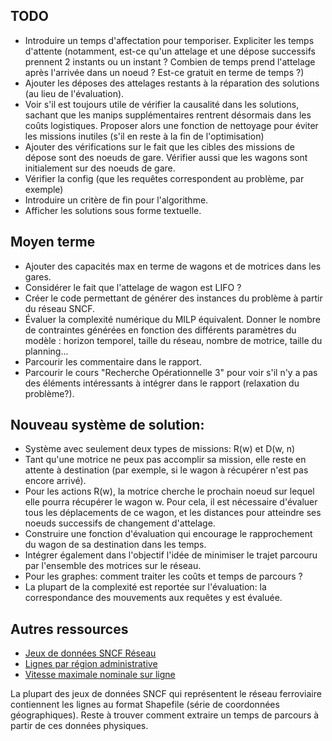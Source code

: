 ## TODO
- Introduire un temps d'affectation pour temporiser. Expliciter les temps d'attente (notamment, est-ce qu'un attelage et une dépose successifs prennent 2 instants ou un instant ? Combien de temps prend l'attelage après l'arrivée dans un noeud ? Est-ce gratuit en terme de temps ?)
- Ajouter les déposes des attelages restants à la réparation des solutions (au lieu de l'évaluation).
- Voir s'il est toujours utile de vérifier la causalité dans les solutions, sachant que les manips supplémentaires rentrent désormais dans les coûts logistiques. Proposer alors une fonction de nettoyage pour éviter les missions inutiles (s'il en reste à la fin de l'optimisation)
- Ajouter des vérifications sur le fait que les cibles des missions de dépose sont des noeuds de gare. Vérifier aussi que les wagons sont initialement sur des noeuds de gare.
- Vérifier la config (que les requêtes correspondent au problème, par exemple)
- Introduire un critère de fin pour l'algorithme.
- Afficher les solutions sous forme textuelle.


## Moyen terme
- Ajouter des capacités max en terme de wagons et de motrices dans les gares.
- Considérer le fait que l'attelage de wagon est LIFO ?
- Créer le code permettant de générer des instances du problème à partir du réseau SNCF.
- Évaluer la complexité numérique du MILP équivalent. Donner le nombre de contraintes générées en fonction des différents paramètres du modèle : horizon temporel, taille du réseau, nombre de motrice, taille du planning...
- Parcourir les commentaire dans le rapport.
- Parcourir le cours "Recherche Opérationnelle 3" pour voir s'il n'y a pas des éléments intéressants à intégrer dans le rapport (relaxation du problème?).


## Nouveau système de solution:
- Système avec seulement deux types de missions: R(w) et D(w, n)
- Tant qu'une motrice ne peux pas accomplir sa mission, elle reste en attente à destination (par exemple, si le wagon à récupérer n'est pas encore arrivé).
- Pour les actions R(w), la motrice cherche le prochain noeud sur lequel elle pourra récupérer le wagon w. Pour cela, il est nécessaire d'évaluer tous les déplacements de ce wagon, et les distances pour atteindre ses noeuds successifs de changement d'attelage.
- Construire une fonction d'évaluation qui encourage le rapprochement du wagon de sa destination dans les temps.
- Intégrer également dans l'objectif l'idée de minimiser le trajet parcouru par l'ensemble des motrices sur le réseau.
- Pour les graphes: comment traiter les coûts et temps de parcours ?
- La plupart de la complexité est reportée sur l'évaluation: la correspondance des mouvements aux requêtes y est évaluée.


## Autres ressources

- [Jeux de données SNCF Réseau](https://ressources.data.sncf.com/explore/?sort=modified&q=publisher:'SNCF+R%C3%A9seau,+DIRECTION+FINANCE+ACHATS'+OR+publisher:'SNCF+R%C3%A9seau)
- [Lignes par région administrative](https://ressources.data.sncf.com/explore/dataset/lignes-par-region-administrative/information/?location=7,44.99977,5.9491&basemap=jawg.transports)
- [Vitesse maximale nominale sur ligne](https://ressources.data.sncf.com/explore/dataset/vitesse-maximale-nominale-sur-ligne/table/?location=8,46.81798,2.5351&basemap=jawg.transports)

La plupart des jeux de données SNCF qui représentent le réseau ferroviaire contiennent les lignes au format Shapefile (série de coordonnées géographiques). Reste à trouver comment extraire un temps de parcours à partir de ces données physiques.